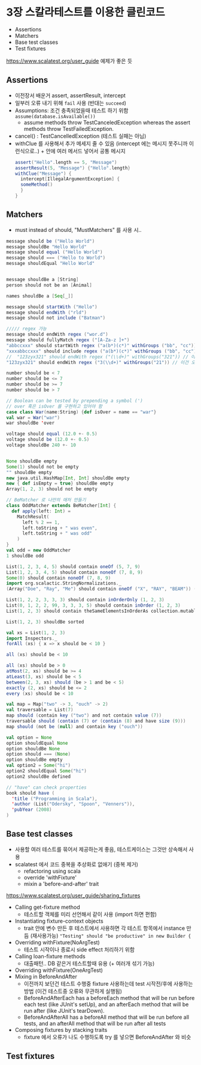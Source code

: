 # 3장 스칼라테스트를 이용한 클린코드

- Assertions
- Matchers
- Base test classes
- Test fixtures

https://www.scalatest.org/user_guide 예제가 좋은 듯

## Assertions
- 이전장서 배운거 assert, assertResult, intercept
- 일부러 오류 내기 위해 `fail` 사용 (반대는 `succeed`)
- Assumptions: 조건 충족되었을때 테스트 하기 위함 `assume(database.isAvailable())`
  - assume methods throw TestCanceledException whereas the assert methods throw TestFailedException.
- cancel() : TestCancelledException (테스트 실패는 아님)
- withClue 를 사용해서 추가 메세지 줄 수 있음 (intercept 에는 메시지 못주니까 이런식으로..) + 안에 여러 메서드 넣어서 공통 메시지
  ```Scala
  assert("Hello".length == 5, "Message")
  assertResult(5, "Message") {"Hello".length}
  withClue("Message") {
    intercept[IllegalArgumentException] {
    someMethod()
    }
  }
  ```

## Matchers
- must instead of should, "MustMatchers" 를 사용 시..

```scala
message should be ("Hello World")
message shouldBe "Hello World"
message should equal ("Hello World")
message should === ("Hello to World")
message shouldEqual "Hello World"


message shouldBe a [String]
person should not be an [Animal]

names shouldBe a [Seq[_]]

message should startWith ("Hello")
message should endWith ("rld")
message should not include ("Batman")

///// regex 가능
message should endWith regex ("wor.d")
message should fullyMatch regex ("[A-Za-z ]+")
"abbccxxx" should startWith regex ("a(b*)(c*)" withGroups ("bb", "cc"))
"xxxabbccxxx" should include regex ("a(b*)(c*)" withGroups ("bb", "cc"))
//  "123zyx321" should endWith regex ("(\\d+)" withGroups("321")) // 이건 오류남
"123zyx321" should endWith regex ("3(\\d+)" withGroups("21")) // 이건 오류 안남

number should be < 7
number should be <= 7
number should be >= 7
number should be > 7

// Boolean can be tested by prepending a symbol (')
// over 혹은 isOver 를 구현하고 있어야 함
case class War(name:String) {def isOver = name == "war"}
val war = War("war")
war shouldBe 'over
```
```scala
voltage should equal (12.0 +- 0.5)
voltage should be (12.0 +- 0.5)
voltage shouldBe 240 +- 10


None shouldBe empty
Some(1) should not be empty
"" shouldBe empty
new java.util.HashMap[Int, Int] shouldBe empty
new { def isEmpty = true} shouldBe empty
Array(1, 2, 3) should not be empty

// BeMatcher 로 나만의 매처 만들기
class OddMatcher extends BeMatcher[Int] {
  def apply(left: Int) =
    MatchResult(
      left % 2 == 1,
      left.toString + " was even",
      left.toString + " was odd"
    )
}
val odd = new OddMatcher
1 shouldBe odd

List(1, 2, 3, 4, 5) should contain oneOf (5, 7, 9)
List(1, 2, 3, 4, 5) should contain noneOf (7, 8, 9)
Some(0) should contain noneOf (7, 8, 9)
import org.scalactic.StringNormalizations._
(Array("Doe", "Ray", "Me") should contain oneOf ("X", "RAY", "BEAM")) (after being lowerCased)

List(1, 2, 2, 3, 3, 3) should contain inOrderOnly (1, 2, 3)
List(0, 1, 2, 2, 99, 3, 3, 3, 5) should contain inOrder (1, 2, 3)
List(1, 2, 3) should contain theSameElementsInOrderAs collection.mutable.TreeSet(3, 2, 1)

List(1, 2, 3) shouldBe sorted

val xs = List(1, 2, 3)
import Inspectors._
forAll (xs) { x => x should be < 10 }

all (xs) should be < 10

all (xs) should be > 0
atMost(2, xs) should be >= 4
atLeast(3, xs) should be < 5
between(2, 3, xs) should (be > 1 and be < 5)
exactly (2, xs) should be <= 2
every (xs) should be < 10

val map = Map("two" -> 3, "ouch" -> 2)
val traversable = List(7)
map should (contain key ("two") and not contain value (7))
traversable should (contain (7) or (contain (8) and have size (9)))
map should (not be (null) and contain key ("ouch"))

val option = None
option shouldEqual None
option shouldBe None
option should === (None)
option shouldBe empty
val option2 = Some("hi")
option2 shouldEqual Some("hi")
option2 shouldBe defined

// "have" can check properties
book should have (
  'title ("Programming in Scala"),
  'author (List("Odersky", "Spoon", "Venners")),
  'pubYear (2008)
)
```

## Base test classes
- 사용할 여러 테스트를 묶어서 제공하는게 좋음, 테스트케이스는 그것만 상속해서 사용
- scalatest 에서 코드 중복을 추상화로 없애기 (중복 제거)
  - refactoring using scala
  - override 'withFixture'
  - mixin a 'before-and-after' trait

https://www.scalatest.org/user_guide/sharing_fixtures

- Calling get-fixture method
  - 테스트할 객체를 미리 선언해서 같이 사용 (import 하면 편함)
- Instantiating fixture-context objects
  - trait 안에 변수 만든 후 테스트에서 사용하면 각 테스트 항목에서 instance 만듬 (재사용가능)
  `"Testing" should "be productive" in new Builder {`
- Overriding withFixture(NoArgTest)
  - 테스트 시작이나 종료시 side effect 처리하기 위함
- Calling loan-fixture methods
  - 대출패턴.. DB 같은거 테스트할때 유용 (+ 여러개 섞기 가능)
- Overriding withFixture(OneArgTest)
- Mixing in BeforeAndAfter
  - 이전까지 보던건 테스트 수행중 fixture 사용하는데 test 시작전/후에 사용하는 방법 (이건 테스트중 오류와 무관하게 실행됨)
  - BeforeAndAfterEach has a beforeEach method that will be run before each test (like JUnit's setUp), and an afterEach method that will be run after (like JUnit's tearDown).
  - BeforeAndAfterAll has a beforeAll method that will be run before all tests, and an afterAll method that will be run after all tests
- Composing fixtures by stacking traits
  - fixture 에서 오류가 나도 수행하도록 try 를 넣으면 BeforeAndAfter 와 비슷

## Test fixtures
